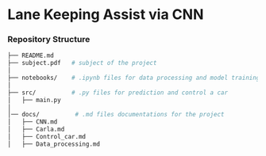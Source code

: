 # Lane Keeping Assist via CNN

### Repository Structure
```bash
├── README.md       
├── subject.pdf   # subject of the project
│ 
├── notebooks/    # .ipynb files for data processing and model training
│ 
├── src/          # .py files for prediction and control a car
│   ├── main.py
│
│── docs/          # .md files documentations for the project
│   ├── CNN.md 
│   ├── Carla.md
│   ├── Control_car.md
│   ├── Data_processing.md
```
